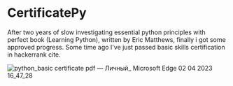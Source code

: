 # CertificatePy

  After two years of slow investigating essential python principles with perfect book 
(Learning Python), written by Eric Matthews, finally i got some approved progress. Some
time ago I've just passed basic skills certification in hackerrank cite.

![python_basic certificate pdf — Личный_ Microsoft​ Edge 02 04 2023 16_47_28](https://user-images.githubusercontent.com/67879810/229357908-36f410ca-743c-4619-883b-83d3026de613.jpg)

